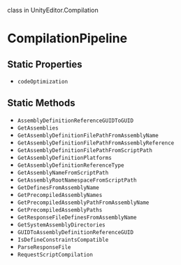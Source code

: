 class in UnityEditor.Compilation
# CompilationPipeline

## Static Properties
- `codeOptimization`
## Static Methods
- `AssemblyDefinitionReferenceGUIDToGUID`
- `GetAssemblies`
- `GetAssemblyDefinitionFilePathFromAssemblyName`
- `GetAssemblyDefinitionFilePathFromAssemblyReference`
- `GetAssemblyDefinitionFilePathFromScriptPath`
- `GetAssemblyDefinitionPlatforms`
- `GetAssemblyDefinitionReferenceType`
- `GetAssemblyNameFromScriptPath`
- `GetAssemblyRootNamespaceFromScriptPath`
- `GetDefinesFromAssemblyName`
- `GetPrecompiledAssemblyNames`
- `GetPrecompiledAssemblyPathFromAssemblyName`
- `GetPrecompiledAssemblyPaths`
- `GetResponseFileDefinesFromAssemblyName`
- `GetSystemAssemblyDirectories`
- `GUIDToAssemblyDefinitionReferenceGUID`
- `IsDefineConstraintsCompatible`
- `ParseResponseFile`
- `RequestScriptCompilation`
